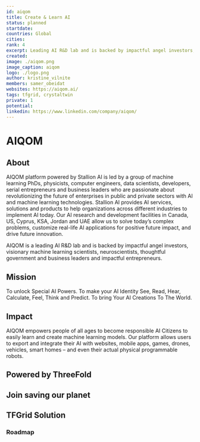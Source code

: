 ```yaml
---
id: aiqom
title: Create & Learn AI
status: planned
startdate: 
countries: Global
cities: 
rank: 4
excerpt: Leading AI R&D lab and is backed by impactful angel investors, visionary machine learning scientists.
created:
image: ./aiqom.png
image_caption: aiqom
logo: ./logo.png
author: kristine_vilnite
members: samer_obeidat
websites: https://aiqom.ai/
tags: tfgrid, crystaltwin
private: 1
potential:
linkedin: https://www.linkedin.com/company/aiqom/
---
```


# AIQOM

## About
AIQOM platform powered by Stallion AI is led by a group of machine learning PhDs, physicists, computer engineers, data scientists, developers, serial entrepreneurs and business leaders who are passionate about revolutionizing the future of enterprises in public and private sectors with AI and machine learning technologies. Stallion AI provides AI services, solutions and products to help organizations across different industries to implement AI today. Our AI research and development facilities in Canada, US, Cyprus, KSA, Jordan and UAE allow us to solve today’s complex problems, customize real-life AI applications for positive future impact, and drive future innovation.

AIQOM is  a leading AI R&D lab and is backed by impactful angel investors, visionary machine learning scientists, neuroscientists, thoughtful government and business leaders and impactful entrepreneurs.

## Mission

To unlock Special AI Powers. To make your AI Identity See, Read, Hear, Calculate, Feel, Think and Predict. To bring Your AI Creations To The World.


## Impact

AIQOM empowers people of all ages to become responsible AI Citizens to easily learn and create machine learning models. Our platform allows users to export and integrate their AI with websites, mobile apps, games, drones, vehicles, smart homes – and even their actual physical programmable robots.

## Powered by ThreeFold


## Join saving our planet


## TFGrid Solution

### Roadmap

